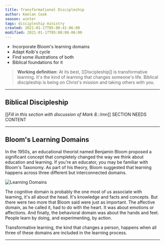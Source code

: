 ```yaml
---
title: Transformational Discipleship
author: Keelan Cook
season: winter
tags: discipleship ministry
created: 2021-01-17T05:00:41-06:00
modified: 2021-01-17T05:08:08-06:00
---
```


* Incorporate Bloom's learning domains
* Adapt Kolb's cycle
* Find some illustrations of both
* Biblical foundations for it

> **Working definition:** At its best, [[Discipleship]] is transformative learning. It's the kind of learning that changes someone's life. Biblical discipleship is being on Christ's mission and taking others with you.

---

## Biblical Discipleship
[[*Fill in this section with discussion of Mark 8.*::lmn]]
SECTION NEEDS CONTENT

---

## Bloom's Learning Domains
In the 1950s, an educational theorist named Benjamin Bloom proposed a significant concept that completely changed the way we think about education and learning. If you're an educator, you may be familiar with Bloom's Taxonomy. As part of his theory, Bloom suggested that learning happens across three different but interconnected domains. 

![Learning Domains](https://i.imgur.com/Ft2l6cy.png)

The cognitive domain is probably the one most of us associate with learning, it's all about the head. It's knowledge and facts and concepts. But there were two more that Bloom said were just as important. The affective domain, as he called it, had to do with the heart. It was about emotions or affections. And finally, the behavioral domain was about the hands and feet. People learn by doing, and experimenting, by action.

Transformative learning, the kind that changes a person, happens when all three of these domains are included in the learning process.

---